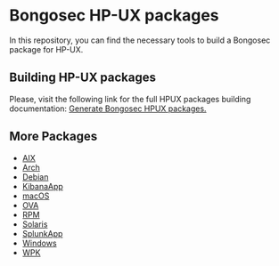# Bongosec HP-UX packages

In this repository, you can find the necessary tools to build a Bongosec package for HP-UX.

## Building HP-UX packages

Please, visit the following link for the full HPUX packages building documentation: [Generate Bongosec HPUX packages.](https://documentation.bongosec.com/current/development/packaging/generate-hpux-package.html)

## More Packages

- [AIX](/aix/README.md)
- [Arch](/arch/README.md)
- [Debian](/debs/README.md)
- [KibanaApp](/bongosecapp/README.md)
- [macOS](/macos/README.md)
- [OVA](/ova/README.md)
- [RPM](/rpms/README.md)
- [Solaris](/solaris/README.md)
- [SplunkApp](/splunkapp/README.md)
- [Windows](/windows/README.md)
- [WPK](/wpk/README.md)